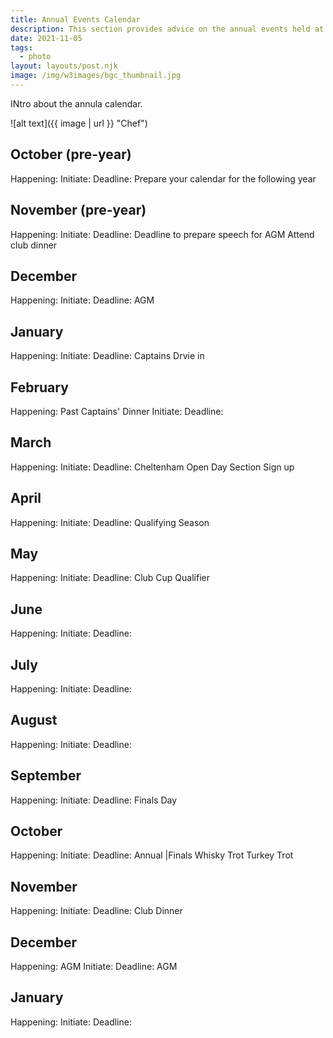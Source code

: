 ```yaml
---
title: Annual Events Calendar
description: This section provides advice on the annual events held at the golf club
date: 2021-11-05
tags:
  - photo
layout: layouts/post.njk
image: /img/w3images/bgc_thumbnail.jpg
---
```

INtro about the annula calendar.

![alt text]({{ image | url }} "Chef")

## October (pre-year)
Happening:
Initiate:
Deadline:
Prepare your calendar for the following year
## November (pre-year)
Happening:
Initiate:
Deadline:
Deadline to prepare speech for AGM
Attend club dinner
## December
Happening:
Initiate:
Deadline:
AGM
## January
Happening:
Initiate:
Deadline:
Captains Drvie in

## February
Happening: Past Captains' Dinner
Initiate:
Deadline:


## March
Happening:
Initiate:
Deadline:
Cheltenham Open Day
Section Sign up

## April
Happening:
Initiate:
Deadline:
Qualifying Season
## May
Happening:
Initiate:
Deadline:
Club Cup Qualifier

## June
Happening:
Initiate:
Deadline:
## July
Happening:
Initiate:
Deadline:
## August
Happening:
Initiate:
Deadline:
## September
Happening:
Initiate:
Deadline:
Finals Day
## October
Happening:
Initiate:
Deadline:
Annual |Finals
Whisky Trot
Turkey Trot
## November
Happening:
Initiate:
Deadline:
Club Dinner
## December
Happening: AGM
Initiate:
Deadline:
AGM
## January
Happening:
Initiate:
Deadline: